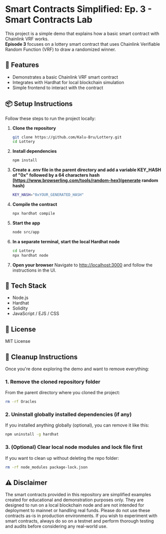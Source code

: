 # Smart Contracts Simplified: Ep. 3 - Smart Contracts Lab

This project is a simple demo that explains how a basic smart contract with Chainlink VRF works.  
**Episode 3** focuses on a lottery smart contract that uses Chainlink Verifiable Random Function (VRF) to draw a randomized winner.

## 🚀 Features

- Demonstrates a basic Chainlink VRF smart contract
- Integrates with Hardhat for local blockchain simulation
- Simple frontend to interact with the contract

## 📦 Setup Instructions

Follow these steps to run the project locally:

1. **Clone the repository**
   ```bash
   git clone https://github.com/Kalu-Bru/Lottery.git
   cd Lottery
   ```

2. **Install dependencies**
   ```bash
   npm install
   ```

3. **Create a .env file in the parent directory and add a variable KEY_HASH of "0x" followed by a 64 characters hash [https://www.browserling.com/tools/random-hex](generate random hash)**
   ```bash
   KEY_HASH="0xYOUR_GENERATED_HASH"
   ```
   
4. **Compile the contract**
   ```bash
   npx hardhat compile
   ```

5. **Start the app**
   ```bash
   node src/app
   ```

6. **In a separate terminal, start the local Hardhat node**
   ```bash
   cd Lottery
   npx hardhat node
   ```

7. **Open your browser**
   Navigate to [http://localhost:3000](http://localhost:3000) and follow the instructions in the UI.

## 🧪 Tech Stack

- Node.js
- Hardhat
- Solidity
- JavaScript / EJS / CSS

## 📄 License

MIT License

## 🧹 Cleanup Instructions

Once you're done exploring the demo and want to remove everything:

### 1. Remove the cloned repository folder

From the parent directory where you cloned the project:
```bash
rm -rf Oracles
```


### 2. Uninstall globally installed dependencies (if any)

If you installed anything globally (optional), you can remove it like this:

```bash
npm uninstall -g hardhat
```

### 3. (Optional) Clear local node modules and lock file first

If you want to clean up without deleting the repo folder:

```bash
rm -rf node_modules package-lock.json
```

## ⚠️ Disclaimer

The smart contracts provided in this repository are simplified examples created for educational and demonstration purposes only. They are designed to run on a local blockchain node and are not intended for deployment to mainnet or handling real funds. Please do not use these contracts as-is in production environments. If you wish to experiment with smart contracts, always do so on a testnet and perform thorough testing and audits before considering any real-world use.
